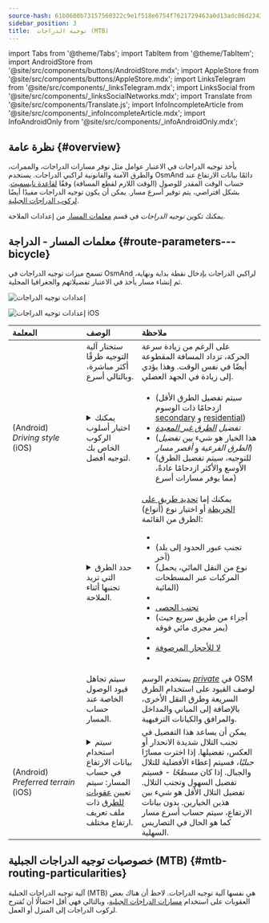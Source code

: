 ```yaml
---
source-hash: 61b0680b73157560322c9e1f518e6754f7621729463a0d13adc86d23430d9851
sidebar_position: 3
title:  توجيه الدراجات (MTB)
---
```

import Tabs from '@theme/Tabs';
import TabItem from '@theme/TabItem';
import AndroidStore from '@site/src/components/buttons/AndroidStore.mdx';
import AppleStore from '@site/src/components/buttons/AppleStore.mdx';
import LinksTelegram from '@site/src/components/_linksTelegram.mdx';
import LinksSocial from '@site/src/components/_linksSocialNetworks.mdx';
import Translate from '@site/src/components/Translate.js';
import InfoIncompleteArticle from '@site/src/components/_infoIncompleteArticle.mdx';
import InfoAndroidOnly from '@site/src/components/_infoAndroidOnly.mdx';



## نظرة عامة {#overview}

يأخذ توجيه الدراجات في الاعتبار عوامل مثل توفر مسارات الدراجات، والممرات، والطرق الآمنة والقانونية لراكبي الدراجات. يستخدم OsmAnd دائمًا بيانات الارتفاع عند حساب الوقت المقدر للوصول (الوقت اللازم لقطع المسافة) وفقًا [لقاعدة نايسميث](https://en.wikipedia.org/wiki/Naismith%27s_rule#Scarf's_equivalence_between_distance_and_climb). بشكل افتراضي، يتم توفير أسرع مسار.
يمكن أن يكون توجيه الدراجات مفيدًا أيضًا [لركوب الدراجات الجبلية](#mtb-routing-particularities).

يمكنك تكوين *توجيه الدراجات* في قسم [معلمات المسار](../guidance/navigation-settings#route-parameters) من إعدادات الملاحة.


## معلمات المسار - الدراجة {#route-parameters---bicycle}

تسمح ميزات توجيه الدراجات في OsmAnd لراكبي الدراجات بإدخال نقطة بداية ونهاية، ثم إنشاء مسار يأخذ في الاعتبار تفضيلاتهم والجغرافيا المحلية.

<Tabs groupId="operating-systems" queryString="current-os">

<TabItem value="android" label="Android">  

![إعدادات توجيه الدراجات](@site/static/img/navigation/routing/cycling_routing_andr.png)

</TabItem>

<TabItem value="ios" label="iOS">

![إعدادات توجيه الدراجات iOS](@site/static/img/navigation/routing/cycling_routing_ios.png)  

</TabItem>

</Tabs>

| المعلمة | الوصف | ملاحظة |
|:------------|:---------------|:---------------|
|*<Translate android="true" ids="fast_route_mode"/>*  |  ستختار آلية التوجيه طرقًا أكثر مباشرة، وبالتالي أسرع.  | على الرغم من زيادة سرعة الحركة، تزداد المسافة المقطوعة أيضًا في نفس الوقت. وهذا يؤدي إلى زيادة في الجهد العضلي. |
| *<Translate android="true" ids="routing_attr_driving_style_name"/>* (Android) *Driving&nbsp;style* (iOS) | <details><summary> يمكنك اختيار أسلوب الركوب الخاص بك لتوجيه أفضل. </summary> ![أسلوب الركوب للدراجات Android](@site/static/img/navigation/routing/style_cycling_andr.png)  </details>  | <ul><li> *<Translate android="true" ids="routing_attr_driving_style_safety_name"/>* (سيتم تفضيل الطرق الأقل ازدحامًا ذات الوسوم [secondary](https://wiki.openstreetmap.org/wiki/Tag:highway%3Dsecondary) و [residential](https://wiki.openstreetmap.org/wiki/Tag:highway%3Dresidential)) </li><li> *تفضيل [الطرق غير المعبدة](https://wiki.openstreetmap.org/wiki/Key:surface#Unpaved)* </li><li>  *<Translate android="true" ids="routing_attr_driving_style_balance_name"/>* (هذا الخيار هو شيء بين *تفضيل الطرق الفرعية* و *أقصر مسار*) </li><li>  *<Translate android="true" ids="routing_attr_driving_style_speed_name"/>* (للتوجيه، سيتم تفضيل الطرق الأوسع والأكثر ازدحامًا عادةً، مما يوفر مسارات أسرع) </li></ul>  |
| *<Translate android="true" ids="impassable_road"/>* |  <details><summary> حدد الطرق التي تريد تجنبها أثناء الملاحة.  </summary>![تجنب الطرق Android](@site/static/img/navigation/routing/avoid_cycling_andr.png) </details>  | يمكنك إما [تحديد طريق على الخريطة](../../map/map-context-menu/#avoid-road) أو اختيار نوع (أنواع) الطرق من القائمة:  <ul><li>[<Translate android="true" ids="routing_attr_avoid_unpaved_name"/>](https://wiki.openstreetmap.org/wiki/Key:surface)</li><li>[<Translate android="true" ids="routing_attr_avoid_borders_name"/>](https://wiki.openstreetmap.org/wiki/Tag:barrier%3Dborder_control) (تجنب عبور الحدود إلى بلد آخر)</li><li>[<Translate android="true" ids="routing_attr_avoid_ferries_name"/>](https://wiki.openstreetmap.org/wiki/Ferries) (نوع من النقل المائي، يحمل المركبات عبر المسطحات المائية)</li><li>[<Translate android="true" ids="routing_attr_avoid_stairs_name"/>](https://wiki.openstreetmap.org/wiki/Tag:highway%3Dsteps)</li><li>[تجنب الحصى](https://wiki.openstreetmap.org/wiki/Tag:surface%3Dcobblestone)</li><li> [<Translate android="true" ids="routing_attr_avoid_fords_name"/>](https://wiki.openstreetmap.org/wiki/Tag:ford%3Dyes) (أجزاء من طريق سريع حيث يمر مجرى مائي فوقه) </li><li> [<Translate android="true" ids="routing_attr_avoid_tunnels_name"/>](https://wiki.openstreetmap.org/wiki/Key:tunnel) </li><li> [لا للأحجار المرصوفة](https://wiki.openstreetmap.org/wiki/Tag:surface%3Dsett)</li><li> [<Translate android="true" ids="routing_attr_avoid_footways_name"/>](https://wiki.openstreetmap.org/wiki/Tag:highway%3Dfootway) </li></ul>|
| *<Translate android="true" ids="routing_attr_allow_private_name"/>* |  سيتم تجاهل قيود الوصول الخاصة عند حساب المسار.  | يستخدم الوسم *[private](https://wiki.openstreetmap.org/wiki/Key:access)* في OSM لوصف القيود على استخدام الطرق السريعة وطرق النقل الأخرى، بالإضافة إلى المباني والمداخل والمرافق والكيانات الترفيهية.   |
|*<Translate android="true" ids="routing_attr_height_obstacles_name"/>* (Android) *Preferred&nbsp;terrain* (iOS) | <details><summary> سيتم استخدام بيانات الارتفاع في حساب المسار: سيتم تعيين [عقوبات للطرق](../../../technical/osmand-file-formats/osmand-routing-xml.md#penalties-of-elevation-data) ذات ملف تعريف ارتفاع مختلف. </summary> ![استخدام بيانات الارتفاع Android](@site/static/img/navigation/routing/pedestrian_elevation_andr.png)  </details> | يمكن أن يساعد هذا التفضيل في تجنب التلال شديدة الانحدار أو العكس، تفضيلها. إذا اخترت مسارًا *جبليًا*، فسيتم إعطاء الأفضلية للتلال والجبال. إذا كان *مسطحًا* - فسيتم تفضيل السهول وتجنب التلال. تفضيل التلال الأقل هو شيء بين هذين الخيارين. بدون بيانات الارتفاع، سيتم حساب أسرع مسار كما هو الحال في التضاريس السهلية. |


## خصوصيات توجيه الدراجات الجبلية (MTB) {#mtb-routing-particularities}

آلية توجيه الدراجات الجبلية (MTB) هي نفسها آلية توجيه الدراجات. لاحظ أن هناك بعض العقوبات على استخدام [مسارات الدراجات الجبلية](../../map/vector-maps.md#routes)، وبالتالي فهي أقل احتمالًا أن تُقترح لركوب الدراجات إلى المنزل أو العمل.